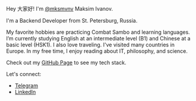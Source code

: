 Hey 大家好! I'm [@mksmvnv](https://github.com/mksmvnv) Maksim Ivanov.

I'm a Backend Developer from St. Petersburg, Russia.

My favorite hobbies are practicing Combat Sambo and learning languages. I’m currently studying English at an intermediate level (B1) and Chinese at a basic level (HSK1). I also love traveling. I've visited many countries in Europe. In my free time, I enjoy reading about IT, philosophy, and science.

Check out my [GitHub Page](https://mksmvnv.github.io/) to see my tech stack.

Let's connect:

* [Telegram](https://t.me/mksm_vnv)
* [LinkedIn](https://www.linkedin.com/in/mksmvnv/)

